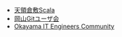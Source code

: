 * [天領倉敷Scala](http://tkscala.doorkeeper.jp/)
* [岡山Gitユーザ会](http://okagit.github.io/)
* [Okayama IT Engineers Community](http://oitec.net/)
